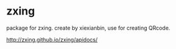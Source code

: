zxing
=====

package for zxing. create by xiexianbin, use for creating QRcode.

http://zxing.github.io/zxing/apidocs/
